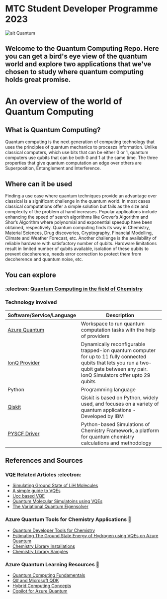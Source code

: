 # MTC Student Developer Programme 2023

![alt Quantum](https://github.com/MaalavikaS/Maals.github.io/blob/main/Q.png) 
## Welcome to the Quantum Computing Repo. Here you can get a bird's eye view of the quantum world and explore two applications that we've chosen to study where quantum computing holds great promise.<br>

# An overview of the world of Quantum Computing
## What is Quantum Computing?
Quantum computing is the next generation of computing technology that uses the principles of quantum mechanics to proceszs information. Unlike classical computers, which use bits that can be either 0 or 1, quantum computers use qubits that can be both 0 and 1 at the same time. 
The three properties that give quantum computation an edge over others are Superposition, Entanglement and Interference.<br>
## Where can it be used
Finding a use case where quantum techniques provide an advantage over classical is a significant challenge in the quantum world. 
In most cases classical computations offer a simple solution but fails as the size and complexity of the problem at hand increases.
Popular applications include enhancing the speed of search algorithms like Grover’s Algorithm and Shor’s Algorithm where polynomial and exponential speedup have been obtained, respectively.
Quantum computing finds its way in Chemistry, Material Sciences, Drug discoveries, Cryptography, Financial Modelling, Climate and Weather Forecast, etc.
Another challenge is the availability of reliable hardware with satisfactory number of qubits.
Hardware limitations result in limited number of qubits available, isolation of these qubits to prevent decoherence, needs error correction to protect them from decoherence and quantum noise, etc.<br>
## You can explore<br>
### :electron: [Quantum Computing in the field of Chemistry](https://github.com/MTC-India/quantum-omputing/blob/main/Quantum%20Computing%20in%20Chemistry.md)<br>
    
### Technology involved

| Software/Service/Language | Description | 
| :-------------- | --------------- | 
| [Azure Quantum](https://learn.microsoft.com/en-us/azure/quantum/) | Workspace to run quantum computation tasks with the help of providers   | 
| [IonQ Provider](https://learn.microsoft.com/en-us/azure/quantum/provider-ionq#ionq-harmony-quantum-computer) | Dynamically reconfigurable trapped-ion quantum computer for up to 11 fully connected qubits that lets you run a two-qubit gate between any pair. IonQ Simulators offer upto 29 qubits   | 
| Python | Programming language |
| [Qiskit](https://qiskit.org/) | Qiskit is based on Python, widely used, and focuses on a variety of quantum applications - Developed by IBM |
| [PYSCF Driver](https://qiskit.org/documentation/stable/0.31/apidoc/qiskit.chemistry.drivers.pyscfd.html) | Python-based Simulations of Chemistry Framework, a platform for quantum chemistry calculations and methodology |

  
## References and Sources
### VQE Related Articles :electron:
  - [Simulating Ground State of LiH Molecules](https://rodneyosodo.medium.com/simulating-molecules-lih-using-vqe-de40d7456fcc)
  - [A simple guide to VQEs](https://medium.com/geekculture/a-simple-guide-to-vqes-b836d5021b1b)
  - [Ucc based VQE](https://qiskit.org/ecosystem/nature/howtos/vqe_ucc.html#how-to-vqe-ucc)
  - [Quantum Molecular Simulatoins using VQEs](https://medium.com/mit-6-s089-intro-to-quantum-computing/quantum-molecule-simulation-using-vqe-d34b9c651e3d)
  - [The Variational Quantum Eigensolver](https://lzylili.medium.com/the-variational-quantum-eigensolver-c473c6dcd46#:~:text=So%20the%20steps%20are%20of%20a%20general%20VQE,parameters%20Run%20that%20through%20the%20parameterized%20quantum%20circuit)

### Azure Quantum Tools for Chemistry Applications 🧰
  - [Quantum Developer Tools for Chemistry](https://devblogs.microsoft.com/qsharp/quantum-developer-tools-for-chemistry/)
  - [Estimating The Ground State Energy of Hydrogen using VQEs on Azure Quantum](https://learn.microsoft.com/en-us/samples/microsoft/quantum/estimating-the-ground-state-energy-of-hydrogen-using-variational-quantum-eigensolvers-vqe-on-azure-quantum/)
  - [Chemistry Library Installations](https://learn.microsoft.com/en-us/azure/quantum/user-guide/libraries/chemistry/installation)
  - [Chemistry Library Samples](https://learn.microsoft.com/en-us/azure/quantum/user-guide/libraries/chemistry/samples/end-to-end)

### Azure Quantum Learning Resources 📑
  - [Quantum Computing Fundamentals](https://learn.microsoft.com/en-us/training/paths/quantum-computing-fundamentals/)
  - [Q# and Microsoft QDK](https://learn.microsoft.com/en-us/azure/quantum/overview-what-is-qsharp-and-qdk)
  - [Hybrid Computing Concepts](https://learn.microsoft.com/en-us/azure/quantum/hybrid-computing-concepts)
  - [Copilot for Azure Quantum](https://quantum.microsoft.com/en-us/experience/quantum-coding)
